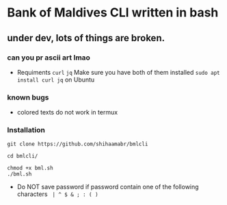 # Bank of Maldives CLI written in bash

## under dev, lots of things are broken.

### can you pr ascii art lmao 

- Requiments 
`curl` `jq`
Make sure you have both of them installed
`sudo apt install curl jq` on Ubuntu
### known bugs
- colored texts do not work in termux


### Installation
```
git clone https://github.com/shihaamabr/bmlcli

cd bmlcli/

chmod +x bml.sh
./bml.sh

```
- Do NOT save password if password contain one of the following characters
` | ^ $ & ; : ( )`
